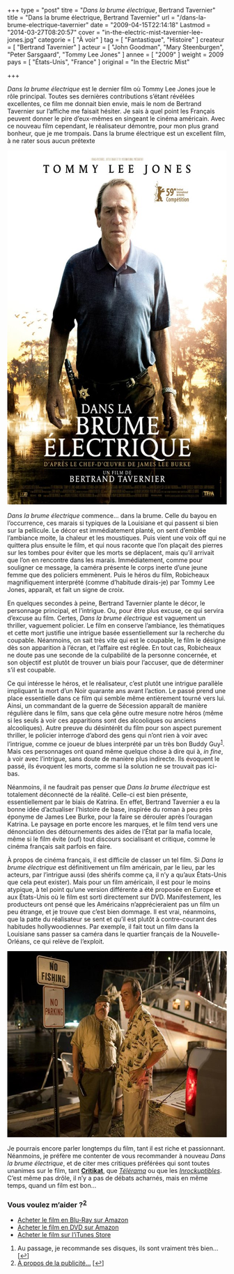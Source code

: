 +++
type = "post"
titre = "<em>Dans la brume électrique</em>, Bertrand Tavernier"
title = "Dans la brume électrique, Bertrand Tavernier"
url = "/dans-la-brume-electrique-tavernier"
date = "2009-04-15T22:14:18"
Lastmod = "2014-03-27T08:20:57"
cover = "in-the-electric-mist-tavernier-lee-jones.jpg"
categorie = [ "À voir" ]
tag = [ "Fantastique", "Histoire" ]
createur = [ "Bertrand Tavernier" ]
acteur = [ "John Goodman", "Mary Steenburgen", "Peter Sarsgaard", "Tommy Lee Jones" ]
annee = [ "2009" ]
weight = 2009
pays = [ "États-Unis", "France" ]
original = "In the Electric Mist"

+++

<p><em>Dans la brume électrique</em> est le dernier film où Tommy Lee Jones joue le rôle principal. Toutes ses dernières contributions s&rsquo;étant révélées excellentes, ce film me donnait bien envie, mais le nom de Bertrand Tavernier sur l&rsquo;affiche me faisait hésiter. Je sais à quel point les Français peuvent donner le pire d&rsquo;eux-mêmes en singeant le cinéma américain. Avec ce nouveau film cependant, le réalisateur démontre, pour mon plus grand bonheur, que je me trompais. Dans la brume électrique est un excellent film, à ne rater sous aucun prétexte</p>
<div style="text-align: center;"><a href="http://www.allocine.fr/film/fichefilm_gen_cfilm=125128.html"><img src="brume-electrique-tavernier.jpg" border="0" alt="brume-electrique-tavernier.jpg" width="600" height="812" /></a></div>
<p><em>Dans la brume électrique</em> commence&#8230; dans la brume. Celle du bayou en l&rsquo;occurrence, ces marais si typiques de la Louisiane et qui passent si bien sur la pellicule. Le décor est immédiatement planté, on sent d&rsquo;emblée l&rsquo;ambiance moite, la chaleur et les moustiques. Puis vient une voix off qui ne quittera plus ensuite le film, et qui nous raconte que l&rsquo;on plaçait des pierres sur les tombes pour éviter que les morts se déplacent, mais qu&rsquo;il arrivait que l&rsquo;on en rencontre dans les marais. Immédiatement, comme pour souligner ce message, la caméra présente le corps inerte d&rsquo;une jeune femme que des policiers emmènent. Puis le héros du film, Robicheaux magnifiquement interprété (comme d&rsquo;habitude dirais-je) par Tommy Lee Jones, apparaît, et fait un signe de croix.</p>
<p>En quelques secondes à peine, Bertrand Tavernier plante le décor, le personnage principal, et l&rsquo;intrigue. Ou, pour être plus excuse, ce qui servira d&rsquo;excuse au film. Certes, <em>Dans la brume électrique</em> est vaguement un thriller, vaguement policier. Le film en conserve l&rsquo;ambiance, les thématiques et cette mort justifie une intrigue basée essentiellement sur la recherche du coupable. Néanmoins, on sait très vite qui est le coupable, le film le désigne dès son apparition à l&rsquo;écran, et l&rsquo;affaire est réglée. En tout cas, Robicheaux ne doute pas une seconde de la culpabilité de la personne concernée, et son objectif est plutôt de trouver un biais pour l&rsquo;accuser, que de déterminer s&rsquo;il est coupable.</p>
<p>Ce qui intéresse le héros, et le réalisateur, c&rsquo;est plutôt une intrigue parallèle impliquant la mort d&rsquo;un Noir quarante ans avant l&rsquo;action. Le passé prend une place essentielle dans ce film qui semble même entièrement tourné vers lui. Ainsi, un commandant de la guerre de Sécession apparaît de manière régulière dans le film, sans que cela gêne outre mesure notre héros (même si les seuls à voir ces apparitions sont des alcooliques ou anciens alcooliques). Autre preuve du désintérêt du film pour son aspect purement thriller, le policier interroge d&rsquo;abord des gens qui n&rsquo;ont rien à voir avec l&rsquo;intrigue, comme ce joueur de blues interprété par un très bon Buddy Guy<sup><a href="#footnote_0_1476" id="identifier_0_1476" class="footnote-link footnote-identifier-link" title="Au passage, je recommande ses disques, ils sont vraiment tr&egrave;s bien&hellip;">1</a></sup>. Mais ces personnages ont quand même quelque chose à dire qui à, <em>in fine</em>, à voir avec l&rsquo;intrigue, sans doute de manière plus indirecte. Ils évoquent le passé, ils évoquent les morts, comme si la solution ne se trouvait pas ici-bas.</p>
<p>Néanmoins, il ne faudrait pas penser que <em>Dans la brume électrique</em> est totalement déconnecté de la réalité. Celle-ci est bien présente, essentiellement par le biais de Katrina. En effet, Bertrand Tavernier a eu la bonne idée d&rsquo;actualiser l&rsquo;histoire de base, inspirée du roman à peu près éponyme de James Lee Burke, pour la faire se dérouler après l&rsquo;ouragan Katrina. Le paysage en porte encore les marques, et le film tend vers une dénonciation des détournements des aides de l&rsquo;État par la mafia locale, même si le film évite (ouf) tout discours socialisant et critique, comme le cinéma français sait parfois en faire.</p>
<p>À propos de cinéma français, il est difficile de classer un tel film. Si <em>Dans la brume électrique</em> est définitivement un film américain, par le lieu, par les acteurs, par l&rsquo;intrigue aussi (des shérifs comme ça, il n&rsquo;y a qu&rsquo;aux États-Unis que cela peut exister). Mais pour un film américain, il est pour le moins atypique, à tel point qu&rsquo;une version différente a été proposée en Europe et aux États-Unis où le film est sorti directement sur DVD. Manifestement, les producteurs ont pensé que les Américains n&rsquo;apprécieraient pas un film un peu étrange, et je trouve que c&rsquo;est bien dommage. Il est vrai, néanmoins, que la patte du réalisateur se sent et qu&rsquo;il est plutôt à contre-courant des habitudes hollywoodiennes. Par exemple, il fait tout un film dans la Louisiane sans passer sa caméra dans le quartier français de la Nouvelle-Orléans, ce qui relève de l&rsquo;exploit.</p>
<div style="text-align: center;"><img src="dans-la-brume-1.jpg" border="0" alt="dans-la-brume-1.jpg" width="600" height="427" /></div>
<p>Je pourrais encore parler longtemps du film, tant il est riche et passionnant. Néanmoins, je préfère me contenter de vous recommander à nouveau <em>Dans la brume électrique</em>, et de citer mes critiques préférées qui sont toutes unanimes sur le film, tant <strong><a href="http://www.critikat.com/Dans-la-brume-electrique.html">Critikat</a></strong>, que <em><a href="http://www.telerama.fr/cinema/films/dans-la-brume-electrique,377911,critique.php">Télérama</a></em> ou que les <em><a href="http://www.lesinrocks.com/cine/cinema-article/article/dans-la-brume-electrique/">Inrockuptibles</a></em>. C&rsquo;est même pas drôle, il n&rsquo;y a pas de débats acharnés, mais en même temps, quand un film est bon&#8230;</p>
<div class="amazon">
<h3>Vous voulez m&rsquo;aider ?<sup><a href="#footnote_1_1476" id="identifier_1_1476" class="footnote-link footnote-identifier-link" title="&Agrave; propos de la publicit&eacute;&hellip;">2</a></sup></h3>
<ul>
<li><a href="http://www.amazon.fr/gp/product/B003L5CTEQ/ref=as_li_ss_tl?ie=UTF8&tag=leblogdenic07-21&linkCode=as2&camp=1642&creative=19458&creativeASIN=B003L5CTEQ">Acheter le film en Blu-Ray sur Amazon</a></li>
<li><a href="http://www.amazon.fr/gp/product/B002UTJIG6/ref=as_li_ss_tl?ie=UTF8&tag=leblogdenic07-21&linkCode=as2&camp=1642&creative=19458&creativeASIN=B002UTJIG6">Acheter le film en DVD sur Amazon</a></li>
<li><a href="http://itunes.apple.com/fr/movie/dans-la-brume-electrique/id467362655">Acheter le film sur l&rsquo;iTunes Store</a></li>
</ul>
</div>
<ol class="footnotes"><li id="footnote_0_1476" class="footnote">Au passage, je recommande ses disques, ils sont vraiment très bien&#8230; [<a href="#identifier_0_1476" class="footnote-link footnote-back-link">&#8617;</a>]</li><li id="footnote_1_1476" class="footnote"><a href="http://voiretmanger.fr/soutien/">À propos de la publicité…</a> [<a href="#identifier_1_1476" class="footnote-link footnote-back-link">&#8617;</a>]</li></ol>
